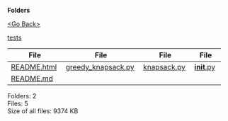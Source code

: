 **Folders**

[&lt;Go Back&gt;](../right.html)

[tests](tests/right.html)

<table><thead><tr class="header"><th><strong>File</strong></th><th><strong>File</strong></th><th><strong>File</strong></th><th><strong>File</strong></th></tr></thead><tbody><tr class="odd"><td><a href="README.html">README.html</a> </td><td><a href="greedy_knapsack.py">greedy_knapsack.py</a> </td><td><a href="knapsack.py">knapsack.py</a> </td><td><a href="__init__.py"><strong>init</strong>.py</a> </td></tr><tr class="even"><td><a href="README.md">README.md</a> </td><td></td><td></td><td></td></tr></tbody></table>

Folders: 2  
Files: 5  
Size of all files: 9374 KB
